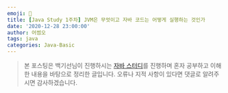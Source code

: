 ```yaml
---
emoji: 📝
title: [Java Study 1주차] JVM은 무엇이고 자바 코드는 어떻게 실행하는 것인가
date: '2020-12-28 23:00:00'
author: 어썸오
tags: java
categories: Java-Basic
---
```


> 본 포스팅은 백기선님이 진행하시는 [자바 스터디](https://github.com/whiteship/live-study)를 진행하며 혼자 공부하고 이해한 내용을 바탕으로 정리한 글입니다. 오류나 지적 사항이 있다면 댓글로 알려주시면 감사하겠습니다.
